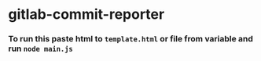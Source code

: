 # gitlab-commit-reporter

### To run this paste html to `template.html` or file from variable and run `node main.js`
